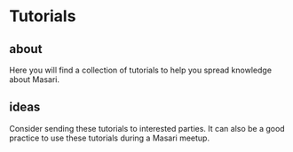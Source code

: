 # Tutorials

## about

Here you will find a collection of tutorials to help you spread knowledge about Masari. 

## ideas

Consider sending these tutorials to interested parties. It can also be a good practice to use these tutorials during a Masari meetup. 

